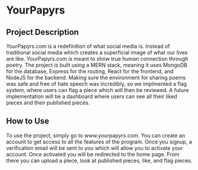 # YourPapyrs

<h2> Project Description </h2>
YourPapyrs.com is a redefinition of what social media is. Instead of traditional social media which creates a superficial image of what our lives are like. YourPapyrs.com is meant to show true human connection through poetry.
The project is built using a MERN stack, meaning it uses MongoDB for the database, Express for the routing, React for the frontend, and NodeJS for the backend.
Making sure the environment for sharing poems was safe and free of hate speech was incredibly, so we implmented a flag system, where users can flag a piece which will then be reviewed.
A future implementation will be a dashboard where users can see all their liked pieces and their published pieces.

<h2> How to Use </h2>
To use the project, simply go to www.yourpapyrs.com. You can create an account to get access to all the features of the program. Once you signup, a verification email will be sent to you which will allow you to activate your account.
Once activated you will be redirected to the home page. From there you can upload a piece, look at published pieces, like, and flag pieces.
